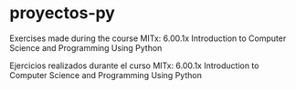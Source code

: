 # proyectos-py
Exercises made during the course MITx: 6.00.1x Introduction to Computer Science and Programming Using Python

Ejercicios realizados durante el curso MITx: 6.00.1x Introduction to Computer Science and Programming Using Python
